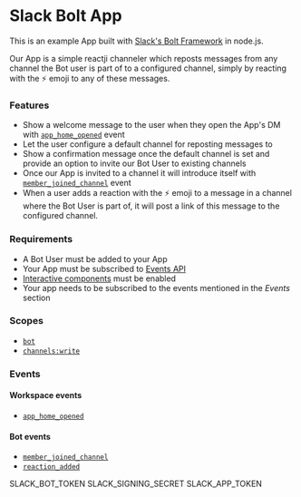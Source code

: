# Slack Bolt App

This is an example App built with [Slack's Bolt Framework](https://slack.dev/bolt-js/tutorial/getting-started) in node.js.

Our App is a simple reactji channeler which reposts messages from any channel the Bot user is part of to a configured channel, simply by reacting with the ⚡ emoji to any of these messages.

### Features

* Show a welcome message to the user when they open the App's DM with [`app_home_opened`](https://api.slack.com/events/app_home_opened) event
* Let the user configure a default channel for reposting messages to
* Show a confirmation message once the default channel is set and provide an option to invite our Bot User to existing channels
* Once our App is invited to a channel it will introduce itself with [`member_joined_channel`](https://api.slack.com/events/member_joined_channel) event
* When a user adds a reaction with the ⚡ emoji to a message in a channel where the Bot User is part of, it will post a link of this message to the configured channel.

### Requirements

* A Bot User must be added to your App
* Your App must be subscribed to [Events API](https://api.slack.com/events-api)
* [Interactive components](https://api.slack.com/reference/messaging/interactive-components) must be enabled
* Your app needs to be subscribed to the events mentioned in the *Events* section

### Scopes

* [`bot`](https://api.slack.com/scopes/bot)
* [`channels:write`](https://api.slack.com/scopes/channels:write)

### Events

#### Workspace events
* [`app_home_opened`](https://api.slack.com/events/app_home_opened)

#### Bot events
* [`member_joined_channel`](https://api.slack.com/events/member_joined_channel)
* [`reaction_added`](https://api.slack.com/events/reaction_added)

SLACK_BOT_TOKEN
SLACK_SIGNING_SECRET
SLACK_APP_TOKEN